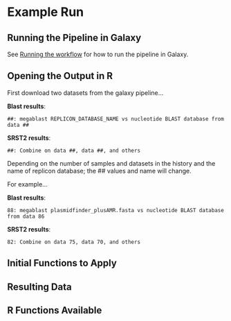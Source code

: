 # Example Run

## Running the Pipeline in Galaxy

See [Running the workflow][] for how to run the pipeline in Galaxy.

## Opening the Output in R

First download two datasets from the galaxy pipeline...  

**Blast results**:  

    ##: megablast REPLICON_DATABASE_NAME vs nucleotide BLAST database from data ##  

**SRST2 results**:  

    ##: Combine on data ##, data ##, and others  

Depending on the number of samples and datasets in the history and the name of replicon database; the ## values and name will change.  

For example...  

**Blast results**:  

	88: megablast plasmidfinder_plusAMR.fasta vs nucleotide BLAST database from data 86  

**SRST2 results**:  

	82: Combine on data 75, data 70, and others


## Initial Functions to Apply
## Resulting Data
## R Functions Available



[Running the workflow]: ../user/usage/#running-the-workflow